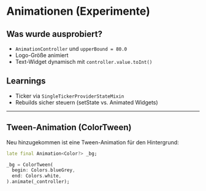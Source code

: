 # Animationen (Experimente)

## Was wurde ausprobiert?
- `AnimationController` und `upperBound = 80.0`
- Logo-Größe animiert
- Text-Widget dynamisch mit `controller.value.toInt()`

## Learnings
- Ticker via `SingleTickerProviderStateMixin`
- Rebuilds sicher steuern (setState vs. Animated Widgets)

---

## Tween-Animation (ColorTween)

Neu hinzugekommen ist eine Tween-Animation für den Hintergrund:

```dart
late final Animation<Color?> _bg;

_bg = ColorTween(
  begin: Colors.blueGrey,
  end: Colors.white,
).animate(_controller);

